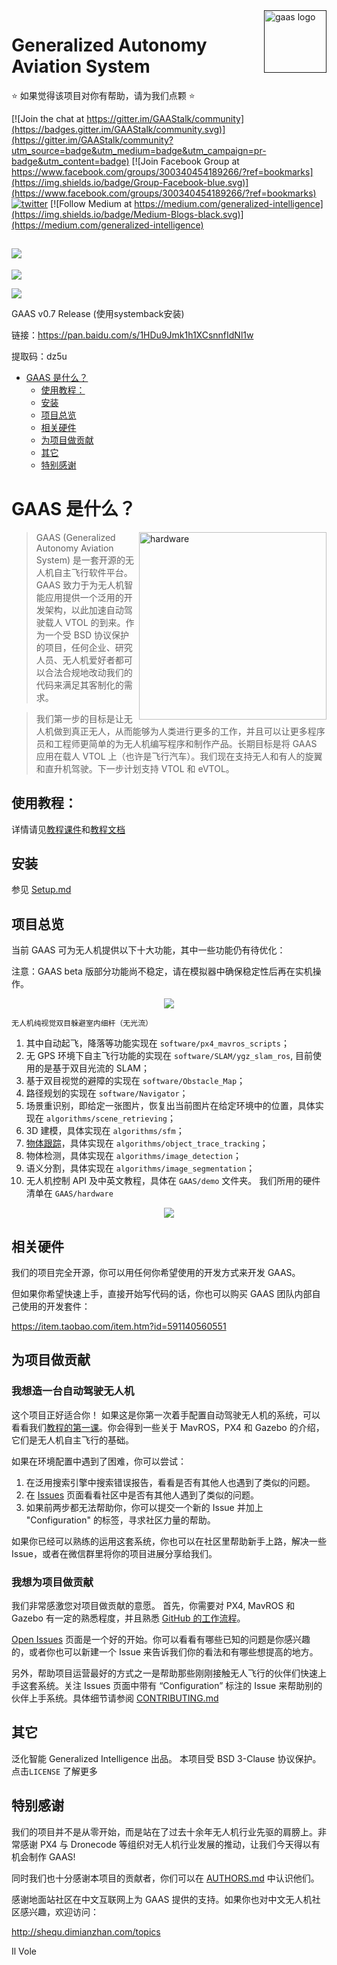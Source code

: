 <a href="">
    <img src="https://s2.ax1x.com/2019/01/31/k1TWUU.jpg" alt="gaas logo" title="gaas" align="right" height="100" />
</a>

# Generalized Autonomy Aviation System

:star: 如果觉得该项目对你有帮助，请为我们点颗 :star:

[![Join the chat at https://gitter.im/GAAStalk/community](https://badges.gitter.im/GAAStalk/community.svg)](https://gitter.im/GAAStalk/community?utm_source=badge&utm_medium=badge&utm_campaign=pr-badge&utm_content=badge)
  [![Join Facebook Group at https://www.facebook.com/groups/300340454189266/?ref=bookmarks](https://img.shields.io/badge/Group-Facebook-blue.svg)](https://www.facebook.com/groups/300340454189266/?ref=bookmarks) [![twitter](https://img.shields.io/twitter/follow/GAAS_ooo.svg?style=social)](https://twitter.com/GAAS_ooo)   [![Follow Medium at https://medium.com/generalized-intelligence](https://img.shields.io/badge/Medium-Blogs-black.svg)](https://medium.com/generalized-intelligence)

[<img src = "https://s2.ax1x.com/2019/11/07/MkwXCR.png">](https://github.com/generalized-intelligence/GAAS/releases/tag/v0.7) 
---
[<img src = "https://s2.ax1x.com/2019/09/16/nW76Bj.png">](https://gaas.gitbook.io/guide/handy-tools/gaastx2-jing-xiang)

<img src = "https://s2.ax1x.com/2019/09/20/nXrXjK.png">

GAAS v0.7 Release (使用systemback安装)

链接：https://pan.baidu.com/s/1HDu9Jmk1h1XCsnnfIdNl1w 

提取码：dz5u 

- [GAAS 是什么？](#gaas-是什么)
  * [使用教程：](#使用教程)
  * [安装](#安装)
  * [项目总览](#项目总览)
  * [相关硬件](#相关硬件)
  * [为项目做贡献](#为项目做贡献)
  * [其它](#其它)
  * [特别感谢](#特别感谢)


# GAAS 是什么？
<img src="https://s2.ax1x.com/2019/02/25/kIZ3vj.jpg" align="right" width="300px" alt="hardware">

> GAAS (Generalized Autonomy Aviation System) 是一套开源的无人机自主飞行软件平台。GAAS 致力于为无人机智能应用提供一个泛用的开发架构，以此加速自动驾驶载人 VTOL 的到来。作为一个受 BSD 协议保护的项目，任何企业、研究人员、无人机爱好者都可以合法合规地改动我们的代码来满足其客制化的需求。

> 我们第一步的目标是让无人机做到真正无人，从而能够为人类进行更多的工作，并且可以让更多程序员和工程师更简单的为无人机编写程序和制作产品。长期目标是将 GAAS 应用在载人 VTOL 上（也许是飞行汽车）。我们现在支持无人和有人的旋翼和直升机驾驶。下一步计划支持 VTOL 和 eVTOL。

## 使用教程：
详情请见[教程课件](https://github.com/generalized-intelligence/GAAS/tree/master/demo)和[教程文档](https://gaas.gitbook.io/guide/)

## 安装
参见 [Setup.md](https://github.com/generalized-intelligence/GAAS/blob/master/Setup.md)

## 项目总览
当前 GAAS 可为无人机提供以下十大功能，其中一些功能仍有待优化：

注意：GAAS beta 版部分功能尚不稳定，请在模拟器中确保稳定性后再在实机操作。

<p align="center">
<img src="https://github.com/generalized-intelligence/GAAS/blob/master/demo/gaaspole.gif"/>
    
    无人机纯视觉双目躲避室内细杆（无光流）
</p>

1. 其中自动起飞，降落等功能实现在 ```software/px4_mavros_scripts```；
2. 无 GPS 环境下自主飞行功能的实现在 ```software/SLAM/ygz_slam_ros```, 目前使用的是基于双目光流的 SLAM；
3. 基于双目视觉的避障的实现在 ```software/Obstacle_Map```；
4. 路径规划的实现在 ```software/Navigator```；
5. 场景重识别，即给定一张图片，恢复出当前图片在给定环境中的位置，具体实现在 ```algorithms/scene_retrieving```；
6. 3D 建模，具体实现在 ```algorithms/sfm```；
7. [物体跟踪](https://youtu.be/C6902HKUVR8)，具体实现在 ```algorithms/object_trace_tracking```；
8. 物体检测，具体实现在 ```algorithms/image_detection```；
9. 语义分割，具体实现在 ```algorithms/image_segmentation```；
10. 无人机控制 API 及中英文教程，具体在 ```GAAS/demo``` 文件夹。
我们所用的硬件清单在 ```GAAS/hardware```

<p align="center">
<img src="https://s2.ax1x.com/2019/11/07/MkB8Te.png"/>
</p>

## 相关硬件
我们的项目完全开源，你可以用任何你希望使用的开发方式来开发 GAAS。

但如果你希望快速上手，直接开始写代码的话，你也可以购买 GAAS 团队内部自己使用的开发套件：

https://item.taobao.com/item.htm?id=591140560551

## 为项目做贡献
### 我想造一台自动驾驶无人机
这个项目正好适合你！
如果这是你第一次着手配置自动驾驶无人机的系统，可以看看我们[教程的第一课](https://github.com/generalized-intelligence/GAAS/tree/master/demo/tutorial_1)。你会得到一些关于 MavROS，PX4 和 Gazebo 的介绍，它们是无人机自主飞行的基础。

如果在环境配置中遇到了困难，你可以尝试：
1. 在泛用搜索引擎中搜索错误报告，看看是否有其他人也遇到了类似的问题。
2. 在 [Issues](https://github.com/generalized-intelligence/GAAS/issues) 页面看看社区中是否有其他人遇到了类似的问题。
3. 如果前两步都无法帮助你，你可以提交一个新的 Issue 并加上 "Configuration" 的标签，寻求社区力量的帮助。

如果你已经可以熟练的运用这套系统，你也可以在社区里帮助新手上路，解决一些 Issue，或者在微信群里将你的项目进展分享给我们。

### 我想为项目做贡献
我们非常感激您对项目做贡献的意愿。
首先，你需要对 PX4, MavROS 和 Gazebo 有一定的熟悉程度，并且熟悉 [GitHub 的工作流程](https://git-scm.com/book/zh/v2/GitHub-对项目做出贡献)。

[Open Issues](https://github.com/generalized-intelligence/GAAS/issues) 页面是一个好的开始。你可以看看有哪些已知的问题是你感兴趣的，或者你也可以新建一个 Issue 来告诉我们你的看法和有哪些想提高的地方。

另外，帮助项目运营最好的方式之一是帮助那些刚刚接触无人飞行的伙伴们快速上手这套系统。关注 Issues 页面中带有 “Configuration” 标注的 Issue 来帮助别的伙伴上手系统。具体细节请参阅 [CONTRIBUTING.md](https://github.com/generalized-intelligence/GAAS/blob/master/CONTRIBUTING.md)

## 其它

泛化智能 Generalized Intelligence 出品。
本项目受 BSD 3-Clause 协议保护。点击``LICENSE`` 了解更多

## 特别感谢

我们的项目并不是从零开始，而是站在了过去十余年无人机行业先驱的肩膀上。非常感谢 PX4 与 Dronecode 等组织对无人机行业发展的推动，让我们今天得以有机会制作 GAAS!

同时我们也十分感谢本项目的贡献者，你们可以在 [AUTHORS.md](https://github.com/generalized-intelligence/GAAS/blob/master/AUTHORS.md) 中认识他们。

感谢地面站社区在中文互联网上为 GAAS 提供的支持。如果你也对中文无人机社区感兴趣，欢迎访问：

http://shequ.dimianzhan.com/topics

Il Vole
